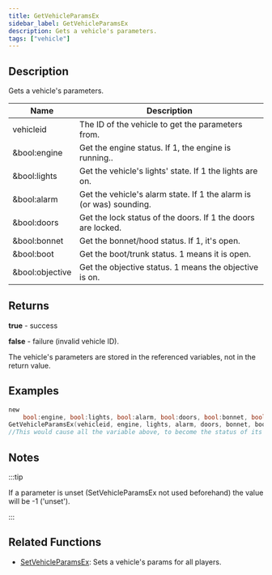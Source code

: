 ```yaml
---
title: GetVehicleParamsEx
sidebar_label: GetVehicleParamsEx
description: Gets a vehicle's parameters.
tags: ["vehicle"]
---
```


## Description

Gets a vehicle's parameters.

| Name            | Description                                                         |
| --------------- | ------------------------------------------------------------------- |
| vehicleid       | The ID of the vehicle to get the parameters from.                   |
| &bool:engine    | Get the engine status. If 1, the engine is running..                |
| &bool:lights    | Get the vehicle's lights' state. If 1 the lights are on.            |
| &bool:alarm     | Get the vehicle's alarm state. If 1 the alarm is (or was) sounding. |
| &bool:doors     | Get the lock status of the doors. If 1 the doors are locked.        |
| &bool:bonnet    | Get the bonnet/hood status. If 1, it's open.                        |
| &bool:boot      | Get the boot/trunk status. 1 means it is open.                      |
| &bool:objective | Get the objective status. 1 means the objective is on.              |

## Returns

**true** - success

**false** - failure (invalid vehicle ID).

The vehicle's parameters are stored in the referenced variables, not in the return value.

## Examples

```c
new
	bool:engine, bool:lights, bool:alarm, bool:doors, bool:bonnet, bool:boot, bool:objective;
GetVehicleParamsEx(vehicleid, engine, lights, alarm, doors, bonnet, boot, objective);
//This would cause all the variable above, to become the status of its subject.
```

## Notes

:::tip

If a parameter is unset (SetVehicleParamsEx not used beforehand) the value will be -1 ('unset').

:::

## Related Functions

- [SetVehicleParamsEx](SetVehicleParamsEx): Sets a vehicle's params for all players.
